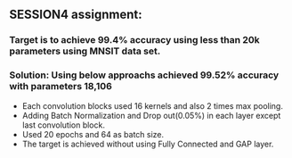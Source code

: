 ## SESSION4 assignment:

### Target is to achieve 99.4% accuracy using less than 20k parameters using MNSIT data set.

### Solution: Using below approachs achieved 99.52% accuracy with parameters 18,106
   * Each convolution blocks used 16 kernels and also 2 times max pooling.
   * Adding Batch Normalization and Drop out(0.05%) in each layer except last convolution block.
   * Used 20 epochs and 64 as batch size.
   * The target is achieved without using Fully Connected and GAP layer.
